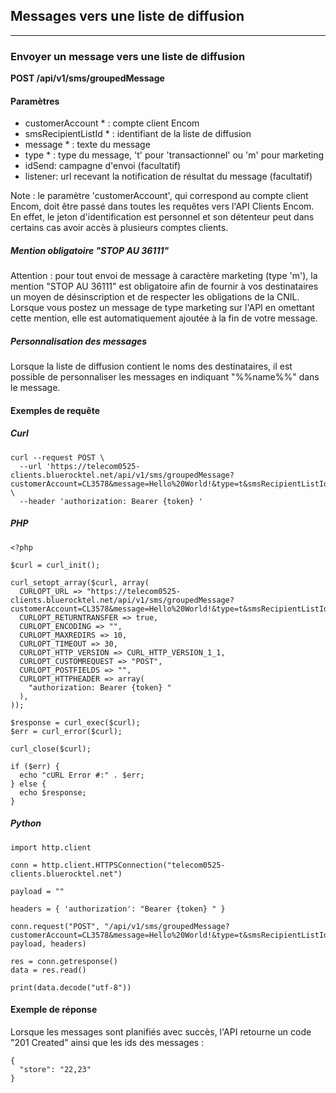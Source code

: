 ## Messages vers une liste de diffusion

---

### Envoyer un message vers une liste de diffusion

**POST /api/v1/sms/groupedMessage**

#### Paramètres

- customerAccount * : compte client Encom
- smsRecipientListId * : identifiant de la liste de diffusion
- message * : texte du message
- type * : type du message, 't' pour 'transactionnel' ou 'm' pour marketing
- idSend: campagne d'envoi (facultatif)
- listener: url recevant la notification de résultat du message (facultatif)

Note : le paramètre 'customerAccount', qui correspond au compte client Encom, doit être passé dans toutes les requêtes vers l'API Clients Encom. En effet, le jeton d'identification est personnel et son détenteur peut dans certains cas avoir accès à plusieurs comptes clients.

##### Mention obligatoire "STOP AU 36111"

Attention : pour tout envoi de message à caractère marketing (type 'm'), la mention "STOP AU 36111" est obligatoire afin de fournir à vos destinataires un moyen de désinscription et de respecter les obligations de la CNIL. Lorsque vous postez un message de type marketing sur l'API en omettant cette mention, elle est automatiquement ajoutée à la fin de votre message.

##### Personnalisation des messages

Lorsque la liste de diffusion contient le noms des destinataires, il est possible de personnaliser les messages en indiquant "%%name%%" dans le message.

#### Exemples de requête

##### Curl

```
curl --request POST \
  --url 'https://telecom0525-clients.bluerocktel.net/api/v1/sms/groupedMessage?customerAccount=CL3578&message=Hello%20World!&type=t&smsRecipientListId=1' \
  --header 'authorization: Bearer {token} '
```

##### PHP

```
<?php

$curl = curl_init();

curl_setopt_array($curl, array(
  CURLOPT_URL => "https://telecom0525-clients.bluerocktel.net/api/v1/sms/groupedMessage?customerAccount=CL3578&message=Hello%20World!&type=t&smsRecipientListId=1",
  CURLOPT_RETURNTRANSFER => true,
  CURLOPT_ENCODING => "",
  CURLOPT_MAXREDIRS => 10,
  CURLOPT_TIMEOUT => 30,
  CURLOPT_HTTP_VERSION => CURL_HTTP_VERSION_1_1,
  CURLOPT_CUSTOMREQUEST => "POST",
  CURLOPT_POSTFIELDS => "",
  CURLOPT_HTTPHEADER => array(
    "authorization: Bearer {token} "
  ),
));

$response = curl_exec($curl);
$err = curl_error($curl);

curl_close($curl);

if ($err) {
  echo "cURL Error #:" . $err;
} else {
  echo $response;
}
```

##### Python

```
import http.client

conn = http.client.HTTPSConnection("telecom0525-clients.bluerocktel.net")

payload = ""

headers = { 'authorization': "Bearer {token} " }

conn.request("POST", "/api/v1/sms/groupedMessage?customerAccount=CL3578&message=Hello%20World!&type=t&smsRecipientListId=1", payload, headers)

res = conn.getresponse()
data = res.read()

print(data.decode("utf-8"))
```

#### Exemple de réponse

Lorsque les messages sont planifiés avec succès, l'API retourne un code "201 Created" ainsi que les ids des messages :

```
{
  "store": "22,23"
}
```